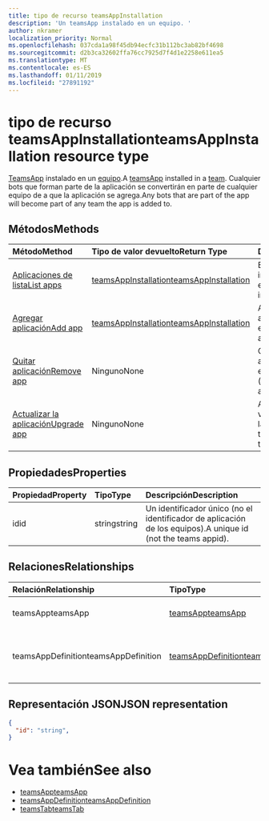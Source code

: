 ```yaml
---
title: tipo de recurso teamsAppInstallation
description: 'Un teamsApp instalado en un equipo. '
author: nkramer
localization_priority: Normal
ms.openlocfilehash: 037cda1a98f45db94ecfc31b112bc3ab82bf4698
ms.sourcegitcommit: d2b3ca32602ffa76cc7925d7f4d1e2258e611ea5
ms.translationtype: MT
ms.contentlocale: es-ES
ms.lasthandoff: 01/11/2019
ms.locfileid: "27891192"
---
```

# <a name="teamsappinstallation-resource-type"></a><span data-ttu-id="0351b-103">tipo de recurso teamsAppInstallation</span><span class="sxs-lookup"><span data-stu-id="0351b-103">teamsAppInstallation resource type</span></span>



<span data-ttu-id="0351b-104">[TeamsApp](teamsapp.md) instalado en un [equipo](team.md).</span><span class="sxs-lookup"><span data-stu-id="0351b-104">A [teamsApp](teamsapp.md) installed in a [team](team.md).</span></span> <span data-ttu-id="0351b-105">Cualquier bots que forman parte de la aplicación se convertirán en parte de cualquier equipo de a que la aplicación se agrega.</span><span class="sxs-lookup"><span data-stu-id="0351b-105">Any bots that are part of the app will become part of any team the app is added to.</span></span>

## <a name="methods"></a><span data-ttu-id="0351b-106">Métodos</span><span class="sxs-lookup"><span data-stu-id="0351b-106">Methods</span></span>

| <span data-ttu-id="0351b-107">Método</span><span class="sxs-lookup"><span data-stu-id="0351b-107">Method</span></span>       | <span data-ttu-id="0351b-108">Tipo de valor devuelto</span><span class="sxs-lookup"><span data-stu-id="0351b-108">Return Type</span></span>  |<span data-ttu-id="0351b-109">Descripción</span><span class="sxs-lookup"><span data-stu-id="0351b-109">Description</span></span>|
|:---------------|:--------|:----------|
|[<span data-ttu-id="0351b-110">Aplicaciones de lista</span><span class="sxs-lookup"><span data-stu-id="0351b-110">List apps</span></span>](../api/teamsappinstallation-list.md) | [<span data-ttu-id="0351b-111">teamsAppInstallation</span><span class="sxs-lookup"><span data-stu-id="0351b-111">teamsAppInstallation</span></span>](teamsapp.md) | <span data-ttu-id="0351b-112">Enumera aplicaciones instaladas en un equipo.</span><span class="sxs-lookup"><span data-stu-id="0351b-112">Lists apps installed in a team.</span></span>|
|[<span data-ttu-id="0351b-113">Agregar aplicación</span><span class="sxs-lookup"><span data-stu-id="0351b-113">Add app</span></span>](../api/teamsappinstallation-add.md) | [<span data-ttu-id="0351b-114">teamsAppInstallation</span><span class="sxs-lookup"><span data-stu-id="0351b-114">teamsAppInstallation</span></span>](teamsapp.md) | <span data-ttu-id="0351b-115">Agrega (se instala) una aplicación a un equipo.</span><span class="sxs-lookup"><span data-stu-id="0351b-115">Adds (installs) an app to a team.</span></span>|
|[<span data-ttu-id="0351b-116">Quitar aplicación</span><span class="sxs-lookup"><span data-stu-id="0351b-116">Remove app</span></span>](../api/teamsappinstallation-delete.md) | <span data-ttu-id="0351b-117">Ninguno</span><span class="sxs-lookup"><span data-stu-id="0351b-117">None</span></span> | <span data-ttu-id="0351b-118">Quita (desinstala) una aplicación desde un equipo.</span><span class="sxs-lookup"><span data-stu-id="0351b-118">Removes (uninstalls) an app from a team.</span></span>|
|[<span data-ttu-id="0351b-119">Actualizar la aplicación</span><span class="sxs-lookup"><span data-stu-id="0351b-119">Upgrade app</span></span>](../api/teamsappinstallation-delete.md) | <span data-ttu-id="0351b-120">Ninguno</span><span class="sxs-lookup"><span data-stu-id="0351b-120">None</span></span> | <span data-ttu-id="0351b-121">Actualizaciones a la versión más reciente de la aplicación.</span><span class="sxs-lookup"><span data-stu-id="0351b-121">Upgrades to the latest version of the app.</span></span>|

## <a name="properties"></a><span data-ttu-id="0351b-122">Propiedades</span><span class="sxs-lookup"><span data-stu-id="0351b-122">Properties</span></span>

| <span data-ttu-id="0351b-123">Propiedad</span><span class="sxs-lookup"><span data-stu-id="0351b-123">Property</span></span>            | <span data-ttu-id="0351b-124">Tipo</span><span class="sxs-lookup"><span data-stu-id="0351b-124">Type</span></span>     | <span data-ttu-id="0351b-125">Descripción</span><span class="sxs-lookup"><span data-stu-id="0351b-125">Description</span></span> |
|:------------------- |:-------- |:----------- |
| <span data-ttu-id="0351b-126">id</span><span class="sxs-lookup"><span data-stu-id="0351b-126">id</span></span>                  | <span data-ttu-id="0351b-127">string</span><span class="sxs-lookup"><span data-stu-id="0351b-127">string</span></span>   | <span data-ttu-id="0351b-128">Un identificador único (no el identificador de aplicación de los equipos).</span><span class="sxs-lookup"><span data-stu-id="0351b-128">A unique id (not the teams appid).</span></span> |

## <a name="relationships"></a><span data-ttu-id="0351b-129">Relaciones</span><span class="sxs-lookup"><span data-stu-id="0351b-129">Relationships</span></span>

| <span data-ttu-id="0351b-130">Relación</span><span class="sxs-lookup"><span data-stu-id="0351b-130">Relationship</span></span>   | <span data-ttu-id="0351b-131">Tipo</span><span class="sxs-lookup"><span data-stu-id="0351b-131">Type</span></span>    | <span data-ttu-id="0351b-132">Description</span><span class="sxs-lookup"><span data-stu-id="0351b-132">Description</span></span> |
|:---------------|:--------|:----------|
|<span data-ttu-id="0351b-133">teamsApp</span><span class="sxs-lookup"><span data-stu-id="0351b-133">teamsApp</span></span>|[<span data-ttu-id="0351b-134">teamsApp</span><span class="sxs-lookup"><span data-stu-id="0351b-134">teamsApp</span></span>](teamsapp.md)| <span data-ttu-id="0351b-135">La aplicación que está instalada.</span><span class="sxs-lookup"><span data-stu-id="0351b-135">The app that is installed.</span></span> |
|<span data-ttu-id="0351b-136">teamsAppDefinition</span><span class="sxs-lookup"><span data-stu-id="0351b-136">teamsAppDefinition</span></span>|[<span data-ttu-id="0351b-137">teamsAppDefinition</span><span class="sxs-lookup"><span data-stu-id="0351b-137">teamsAppDefinition</span></span>](teamsapp.md)| <span data-ttu-id="0351b-138">Los detalles de esta versión de la aplicación.</span><span class="sxs-lookup"><span data-stu-id="0351b-138">The details of this version of the app.</span></span> |

## <a name="json-representation"></a><span data-ttu-id="0351b-139">Representación JSON</span><span class="sxs-lookup"><span data-stu-id="0351b-139">JSON representation</span></span>

<!-- {
  "blockType": "resource",
  "@odata.type": "microsoft.graph.teamsAppInstallation",
  "baseType": "microsoft.graph.entity"
}-->

```json
{
  "id": "string",
}
```

# <a name="see-also"></a><span data-ttu-id="0351b-140">Vea también</span><span class="sxs-lookup"><span data-stu-id="0351b-140">See also</span></span>

- [<span data-ttu-id="0351b-141">teamsApp</span><span class="sxs-lookup"><span data-stu-id="0351b-141">teamsApp</span></span>](teamsapp.md)
- [<span data-ttu-id="0351b-142">teamsAppDefinition</span><span class="sxs-lookup"><span data-stu-id="0351b-142">teamsAppDefinition</span></span>](teamsappdefinition.md)
- [<span data-ttu-id="0351b-143">teamsTab</span><span class="sxs-lookup"><span data-stu-id="0351b-143">teamsTab</span></span>](../resources/teamstab.md)


<!-- uuid: 8fcb5dbc-d5aa-4681-8e31-b001d5168d79
2015-10-25 14:57:30 UTC -->
<!-- {
  "type": "#page.annotation",
  "description": "teamsApp resource",
  "keywords": "",
  "section": "documentation",
  "tocPath": ""
}-->

